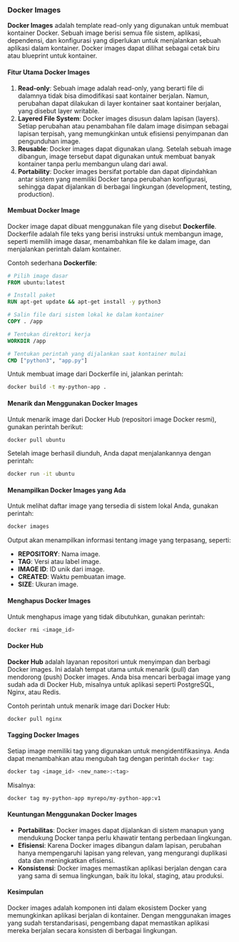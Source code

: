 ### **Docker Images**

**Docker Images** adalah template read-only yang digunakan untuk membuat kontainer Docker. Sebuah image berisi semua file sistem, aplikasi, dependensi, dan konfigurasi yang diperlukan untuk menjalankan sebuah aplikasi dalam kontainer. Docker images dapat dilihat sebagai cetak biru atau blueprint untuk kontainer.

#### **Fitur Utama Docker Images**
1. **Read-only**: Sebuah image adalah read-only, yang berarti file di dalamnya tidak bisa dimodifikasi saat kontainer berjalan. Namun, perubahan dapat dilakukan di layer kontainer saat kontainer berjalan, yang disebut layer writable.
2. **Layered File System**: Docker images disusun dalam lapisan (layers). Setiap perubahan atau penambahan file dalam image disimpan sebagai lapisan terpisah, yang memungkinkan untuk efisiensi penyimpanan dan pengunduhan image.
3. **Reusable**: Docker images dapat digunakan ulang. Setelah sebuah image dibangun, image tersebut dapat digunakan untuk membuat banyak kontainer tanpa perlu membangun ulang dari awal.
4. **Portability**: Docker images bersifat portable dan dapat dipindahkan antar sistem yang memiliki Docker tanpa perubahan konfigurasi, sehingga dapat dijalankan di berbagai lingkungan (development, testing, production).

#### **Membuat Docker Image**
Docker image dapat dibuat menggunakan file yang disebut **Dockerfile**. Dockerfile adalah file teks yang berisi instruksi untuk membangun image, seperti memilih image dasar, menambahkan file ke dalam image, dan menjalankan perintah dalam kontainer.

Contoh sederhana **Dockerfile**:
```Dockerfile
# Pilih image dasar
FROM ubuntu:latest

# Install paket
RUN apt-get update && apt-get install -y python3

# Salin file dari sistem lokal ke dalam kontainer
COPY . /app

# Tentukan direktori kerja
WORKDIR /app

# Tentukan perintah yang dijalankan saat kontainer mulai
CMD ["python3", "app.py"]
```

Untuk membuat image dari Dockerfile ini, jalankan perintah:
```bash
docker build -t my-python-app .
```

#### **Menarik dan Menggunakan Docker Images**
Untuk menarik image dari Docker Hub (repositori image Docker resmi), gunakan perintah berikut:
```bash
docker pull ubuntu
```

Setelah image berhasil diunduh, Anda dapat menjalankannya dengan perintah:
```bash
docker run -it ubuntu
```

#### **Menampilkan Docker Images yang Ada**
Untuk melihat daftar image yang tersedia di sistem lokal Anda, gunakan perintah:
```bash
docker images
```

Output akan menampilkan informasi tentang image yang terpasang, seperti:
- **REPOSITORY**: Nama image.
- **TAG**: Versi atau label image.
- **IMAGE ID**: ID unik dari image.
- **CREATED**: Waktu pembuatan image.
- **SIZE**: Ukuran image.

#### **Menghapus Docker Images**
Untuk menghapus image yang tidak dibutuhkan, gunakan perintah:
```bash
docker rmi <image_id>
```

#### **Docker Hub**
**Docker Hub** adalah layanan repositori untuk menyimpan dan berbagi Docker images. Ini adalah tempat utama untuk menarik (pull) dan mendorong (push) Docker images. Anda bisa mencari berbagai image yang sudah ada di Docker Hub, misalnya untuk aplikasi seperti PostgreSQL, Nginx, atau Redis.

Contoh perintah untuk menarik image dari Docker Hub:
```bash
docker pull nginx
```

#### **Tagging Docker Images**
Setiap image memiliki tag yang digunakan untuk mengidentifikasinya. Anda dapat menambahkan atau mengubah tag dengan perintah `docker tag`:
```bash
docker tag <image_id> <new_name>:<tag>
```

Misalnya:
```bash
docker tag my-python-app myrepo/my-python-app:v1
```

#### **Keuntungan Menggunakan Docker Images**
- **Portabilitas**: Docker images dapat dijalankan di sistem manapun yang mendukung Docker tanpa perlu khawatir tentang perbedaan lingkungan.
- **Efisiensi**: Karena Docker images dibangun dalam lapisan, perubahan hanya mempengaruhi lapisan yang relevan, yang mengurangi duplikasi data dan meningkatkan efisiensi.
- **Konsistensi**: Docker images memastikan aplikasi berjalan dengan cara yang sama di semua lingkungan, baik itu lokal, staging, atau produksi.

#### **Kesimpulan**
Docker images adalah komponen inti dalam ekosistem Docker yang memungkinkan aplikasi berjalan di kontainer. Dengan menggunakan images yang sudah terstandarisasi, pengembang dapat memastikan aplikasi mereka berjalan secara konsisten di berbagai lingkungan.